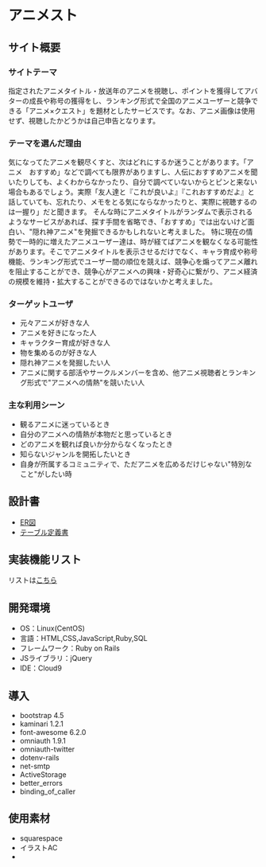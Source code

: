 
# アニメスト

## サイト概要
### サイトテーマ
指定されたアニメタイトル・放送年のアニメを視聴し、ポイントを獲得してアバターの成長や称号の獲得をし、ランキング形式で全国のアニメユーザーと競争できる「アニメ×クエスト」を題材としたサービスです。なお、アニメ画像は使用せず、視聴したかどうかは自己申告となります。

### テーマを選んだ理由
気になってたアニメを観尽くすと、次はどれにするか迷うことがあります。「アニメ　おすすめ」などで調べても限界がありますし、人伝におすすめアニメを聞いたりしても、よくわからなかったり、自分で調べていないからとピンと来ない場合もあるでしょう。実際「友人達と『これが良いよ』『これおすすめだよ』と話していても、忘れたり、メモをとる気にならなかったりと、実際に視聴するのは一握り」だと聞きます。
そんな時にアニメタイトルがランダムで表示されるようなサービスがあれば、探す手間を省略でき、「おすすめ」では出ないけど面白い、"隠れ神アニメ"を発掘できるかもしれないと考えました。
特に現在の情勢で一時的に増えたアニメユーザー達は、時が経てばアニメを観なくなる可能性があります。そこでアニメタイトルを表示させるだけでなく、キャラ育成や称号機能、ランキング形式でユーザー間の順位を競えば、競争心を煽ってアニメ離れを阻止することができ、競争心がアニメへの興味・好奇心に繋がり、アニメ経済の規模を維持・拡大することができるのではないかと考えました。

### ターゲットユーザ

- 元々アニメが好きな人
- アニメを好きになった人
- キャラクター育成が好きな人
- 物を集めるのが好きな人
- 隠れ神アニメを発掘したい人
- アニメに関する部活やサークルメンバーを含め、他アニメ視聴者とランキング形式で"アニメへの情熱"を競いたい人

### 主な利用シーン

- 観るアニメに迷っているとき
- 自分のアニメへの情熱が本物だと思っているとき
- どのアニメを観れば良いか分からなくなったとき
- 知らないジャンルを開拓したいとき
- 自身が所属するコミュニティで、ただアニメを広めるだけじゃない"特別なこと"がしたい時

## 設計書
- [ER図](https://drive.google.com/file/d/1XReU3uYpgOhbVjkJaQ22HAqj0AdDeAcJ/view?usp=sharing)
- [テーブル定義書](https://docs.google.com/spreadsheets/d/1AmsZ1yJPB7EGjiZuibkxRuHIPlZZqPTcp-N1T93vY6w/edit?usp=sharing)

## 実装機能リスト
リストは[こちら](https://docs.google.com/spreadsheets/d/1ui7cRQsYLrmJbussVq6b6Je69bkcSeMT1m5BW7IoXXw/edit?usp=sharing)

## 開発環境
- OS：Linux(CentOS)
- 言語：HTML,CSS,JavaScript,Ruby,SQL
- フレームワーク：Ruby on Rails
- JSライブラリ：jQuery
- IDE：Cloud9

## 導入
- bootstrap 4.5
- kaminari 1.2.1
- font-awesome 6.2.0
- omniauth 1.9.1
- omniauth-twitter
- dotenv-rails
- net-smtp
- ActiveStorage
- better_errors
- binding_of_caller

## 使用素材
- squarespace
- イラストAC
-